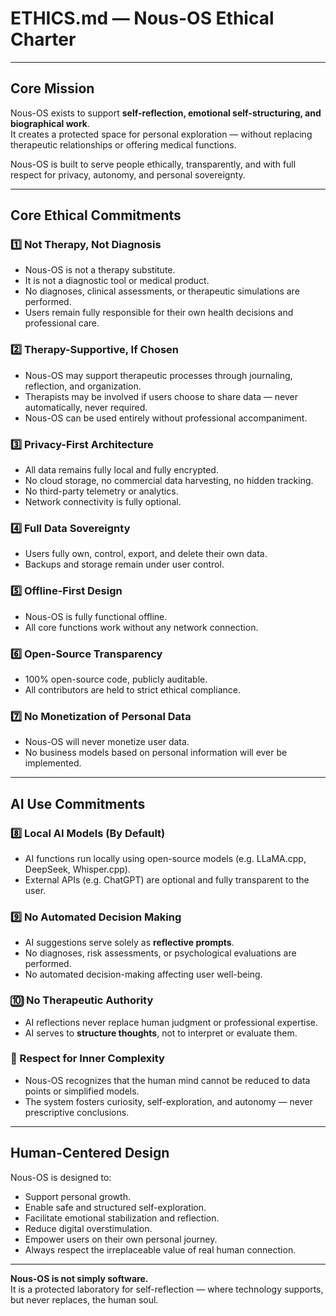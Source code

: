 # ETHICS.md — Nous-OS Ethical Charter

---

## Core Mission

Nous-OS exists to support **self-reflection, emotional self-structuring, and biographical work**.  
It creates a protected space for personal exploration — without replacing therapeutic relationships or offering medical functions.

Nous-OS is built to serve people ethically, transparently, and with full respect for privacy, autonomy, and personal sovereignty.

---

## Core Ethical Commitments

### 1️⃣ Not Therapy, Not Diagnosis

- Nous-OS is not a therapy substitute.
- It is not a diagnostic tool or medical product.
- No diagnoses, clinical assessments, or therapeutic simulations are performed.
- Users remain fully responsible for their own health decisions and professional care.

### 2️⃣ Therapy-Supportive, If Chosen

- Nous-OS may support therapeutic processes through journaling, reflection, and organization.
- Therapists may be involved if users choose to share data — never automatically, never required.
- Nous-OS can be used entirely without professional accompaniment.

### 3️⃣ Privacy-First Architecture

- All data remains fully local and fully encrypted.
- No cloud storage, no commercial data harvesting, no hidden tracking.
- No third-party telemetry or analytics.
- Network connectivity is fully optional.

### 4️⃣ Full Data Sovereignty

- Users fully own, control, export, and delete their own data.
- Backups and storage remain under user control.

### 5️⃣ Offline-First Design

- Nous-OS is fully functional offline.
- All core functions work without any network connection.

### 6️⃣ Open-Source Transparency

- 100% open-source code, publicly auditable.
- All contributors are held to strict ethical compliance.

### 7️⃣ No Monetization of Personal Data

- Nous-OS will never monetize user data.
- No business models based on personal information will ever be implemented.

---

## AI Use Commitments

### 8️⃣ Local AI Models (By Default)

- AI functions run locally using open-source models (e.g. LLaMA.cpp, DeepSeek, Whisper.cpp).
- External APIs (e.g. ChatGPT) are optional and fully transparent to the user.

### 9️⃣ No Automated Decision Making

- AI suggestions serve solely as **reflective prompts**.
- No diagnoses, risk assessments, or psychological evaluations are performed.
- No automated decision-making affecting user well-being.

### 🔟 No Therapeutic Authority

- AI reflections never replace human judgment or professional expertise.
- AI serves to **structure thoughts**, not to interpret or evaluate them.

### 🔢 Respect for Inner Complexity

- Nous-OS recognizes that the human mind cannot be reduced to data points or simplified models.
- The system fosters curiosity, self-exploration, and autonomy — never prescriptive conclusions.

---

## Human-Centered Design

Nous-OS is designed to:

- Support personal growth.
- Enable safe and structured self-exploration.
- Facilitate emotional stabilization and reflection.
- Reduce digital overstimulation.
- Empower users on their own personal journey.
- Always respect the irreplaceable value of real human connection.

---

**Nous-OS is not simply software.**  
It is a protected laboratory for self-reflection — where technology supports, but never replaces, the human soul.

